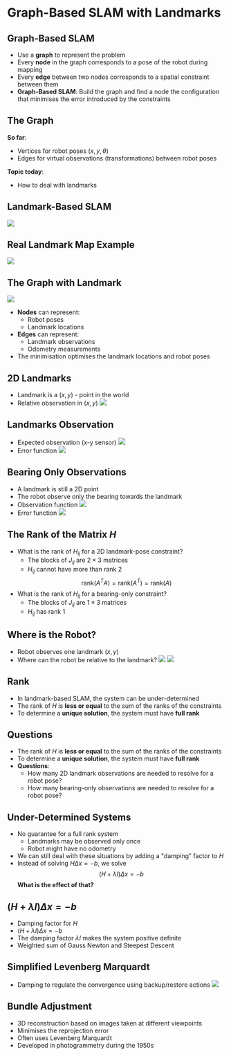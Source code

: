 # Graph-Based SLAM with Landmarks

## Graph-Based SLAM
- Use a **graph** to represent the problem
- Every **node** in the graph corresponds to a pose of the robot during mapping
- Every **edge** between two nodes corresponds to a spatial constraint between them
- **Graph-Based SLAM**: Build the graph and find a node the configuration that minimises the error introduced by the constraints

## The Graph
**So far**:
- Vertices for robot poses ($x,y,\theta$)
- Edges for virtual observations (transformations) between robot poses

**Topic today**:
- How to deal with landmarks

## Landmark-Based SLAM
![](Images/landmark_based_slam.png)

## Real Landmark Map Example
![](Images/real_landmark_map_example.png)

## The Graph with Landmark
![](Images/graph_with_landmarks.png)
- **Nodes** can represent:
	- Robot poses
	- Landmark locations
- **Edges** can represent:
	- Landmark observations
	- Odometry measurements
- The minimisation optimises the landmark locations and robot poses

## 2D Landmarks
- Landmark is a ($x,y$) - point in the world
- Relative observation in ($x,y$)
![](Images/2d_landmarks.png)

## Landmarks Observation
- Expected observation (x-y sensor)
![](Images/landmarks_observation.png)
- Error function
![](Images/error_function.png)

## Bearing Only Observations
- A landmark is still a 2D point
- The robot observe only the bearing towards the landmark
- Observation function
![](Images/bearing_only_observation.png)
- Error function
![](Images/error_function1.png)

## The Rank of the Matrix $H$
- What is the rank of $H_{ij}$ for a 2D landmark-pose constraint?
	- The blocks of $J_{ij}$ are $2 \times 3$ matrices
	- $H_{ij}$ cannot have more than rank 2
$$
		\text{rank}(A^TA) = \text{rank}(A^T) = \text{rank}(A)
$$
- What is the rank of $H_{ij}$ for a bearing-only constraint?
	- The blocks of $J_{ij}$ are $1\times3$ matrices
	- $H_{ij}$ has rank 1

## Where is the Robot?
- Robot observes one landmark ($x,y$)
- Where can the robot be relative to the landmark?
![](Images/where_is_robot.png)
![](Images/where_is_robot1.png)

## Rank
- In landmark-based SLAM, the system can be under-determined
- The rank of $H$ is **less or equal** to the sum of the ranks of the constraints
- To determine a **unique solution**, the system must have **full rank**

## Questions
- The rank of $H$ is **less or equal** to the sum of the ranks of the constraints
- To determine a **unique solution**, the system must have **full rank**
- **Questions**:
	- How many 2D landmark observations are needed to resolve for a robot pose?
	- How many bearing-only observations are needed to resolve for a robot pose?

## Under-Determined Systems
- No guarantee for a full rank system
	- Landmarks may be observed only once
	- Robot might have no odometry
- We can still deal with these situations by adding a "damping" factor to $H$
- Instead of solving $H\Delta x = -b$, we solve
$$
(H + \lambda I) \Delta x = -b
$$
**What is the effect of that?**

## $(H + \lambda I) \Delta x = -b$
- Damping factor for $H$
- $(H + \lambda I) \Delta x = -b$
- The damping factor $\lambda I$ makes the system positive definite
- Weighted sum of Gauss Newton and Steepest Descent

## Simplified Levenberg Marquardt
- Damping to regulate the convergence using backup/restore actions
![](Images/simplified_levenberg_marquardt.png)

## Bundle Adjustment
- 3D reconstruction based on images taken at different viewpoints
- Minimises the reprojection error
- Often uses Levenberg Marquardt
- Developed in photogrammetry during the 1950s